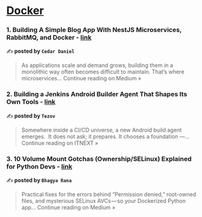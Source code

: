 
<h1><a href=https://medium.com/tag/docker/recommended target="_blank" rel="noopener noreferrer">Docker</a></h1>
<h3>1. Building A Simple Blog App With NestJS Microservices, RabbitMQ, and Docker - <a href="https://medium.com/@cedard686/building-a-simple-blog-app-with-nestjs-microservices-rabbitmq-and-docker-70e41abba03f?source=rss------docker-5" target="_blank" rel="noopener noreferrer">link</a></h3>

✍️ **posted by `Cedar Daniel`**

<blockquote>As applications scale and demand grows, building them in a monolithic way often becomes difficult to maintain. That’s where microservices…
Continue reading on Medium »</blockquote>

<h3>2. Building a Jenkins Android Builder Agent That Shapes Its Own Tools - <a href="https://itnext.io/building-a-jenkins-android-builder-agent-that-shapes-its-own-tools-ac55cb92a81c?source=rss------docker-5" target="_blank" rel="noopener noreferrer">link</a></h3>

✍️ **posted by `Tezov`**

<blockquote>Somewhere inside a CI/CD universe, a new Android build agent emerges.
 It does not ask; it prepares. It chooses a foundation —…
Continue reading on ITNEXT »</blockquote>

<h3>3. 10 Volume Mount Gotchas (Ownership/SELinux) Explained for Python Devs - <a href="https://medium.com/@bhagyarana80/10-volume-mount-gotchas-ownership-selinux-explained-for-python-devs-4a1165a33f87?source=rss------docker-5" target="_blank" rel="noopener noreferrer">link</a></h3>

✍️ **posted by `Bhagya Rana`**

<blockquote>Practical fixes for the errors behind “Permission denied,” root-owned files, and mysterious SELinux AVCs — so your Dockerized Python app…
Continue reading on Medium »</blockquote>

